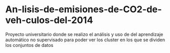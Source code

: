 # An-lisis-de-emisiones-de-CO2-de-veh-culos-del-2014
Proyecto universitario donde se realizo el análisis y uso de del aprendizaje automático no supervisado para poder ver los cluster en los que se dividen los conjuntos de datos 
